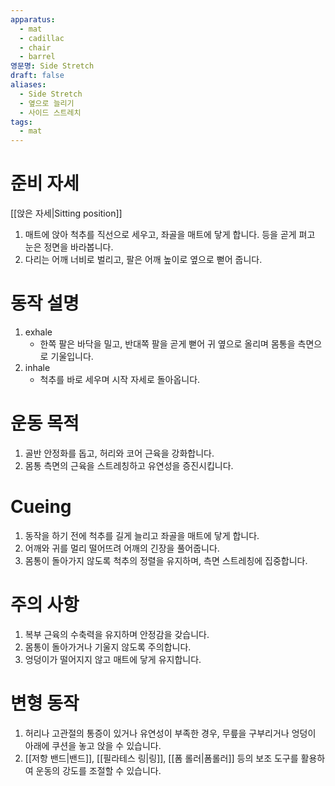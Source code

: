 ```yaml
---
apparatus:
  - mat
  - cadillac
  - chair
  - barrel
영문명: Side Stretch
draft: false
aliases:
  - Side Stretch
  - 옆으로 늘리기
  - 사이드 스트레치
tags:
  - mat
---
```


# 준비 자세

[[앉은 자세|Sitting position]]

1. 매트에 앉아 척추를 직선으로 세우고, 좌골을 매트에 닿게 합니다. 등을 곧게 펴고 눈은 정면을 바라봅니다.
2. 다리는 어깨 너비로 벌리고, 팔은 어깨 높이로 옆으로 뻗어 줍니다.

# 동작 설명

1. exhale
    - 한쪽 팔은 바닥을 밀고, 반대쪽 팔을 곧게 뻗어 귀 옆으로 올리며 몸통을 측면으로 기울입니다.
2. inhale
    - 척추를 바로 세우며 시작 자세로 돌아옵니다.

# 운동 목적

1. 골반 안정화를 돕고, 허리와 코어 근육을 강화합니다.
2. 몸통 측면의 근육을 스트레칭하고 유연성을 증진시킵니다.

# Cueing

1. 동작을 하기 전에 척추를 길게 늘리고 좌골을 매트에 닿게 합니다.
2. 어깨와 귀를 멀리 떨어뜨려 어깨의 긴장을 풀어줍니다.
3. 몸통이 돌아가지 않도록 척추의 정렬을 유지하며, 측면 스트레칭에 집중합니다.

# 주의 사항

1. 복부 근육의 수축력을 유지하며 안정감을 갖습니다.
2. 몸통이 돌아가거나 기울지 않도록 주의합니다.
3. 엉덩이가 떨어지지 않고 매트에 닿게 유지합니다.

# 변형 동작

1. 허리나 고관절의 통증이 있거나 유연성이 부족한 경우, 무릎을 구부리거나 엉덩이 아래에 쿠션을 놓고 앉을 수 있습니다.
2. [[저항 밴드|밴드]], [[필라테스 링|링]], [[폼 롤러|폼롤러]] 등의 보조 도구를 활용하여 운동의 강도를 조절할 수 있습니다.

